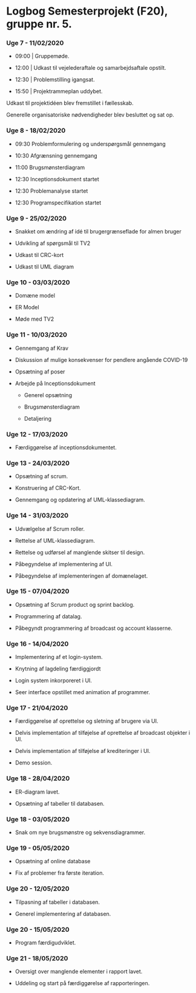 # Logbog Semesterprojekt (F20), gruppe nr. 5.

### Uge 7 - 11/02/2020

- 09:00 | Gruppemøde.

- 12:00 | Udkast til vejelederaftale og samarbejdsaftale opstilt.

- 12:30 | Problemstilling igangsat.

- 15:50 | Projektrammeplan uddybet.

Udkast til projektidéen blev fremstillet i fællesskab.

Generelle organisatoriske nødvendigheder blev besluttet og sat op.

### Uge 8 - 18/02/2020

- 09:30 Problemformulering og underspørgsmål gennemgang

- 10:30 Afgrænsning gennemgang

- 11:00 Brugsmønsterdiagram

- 12:30 Inceptionsdokument startet

- 12:30 Problemanalyse startet

- 12:30 Programspecifikation startet

### Uge 9 - 25/02/2020

- Snakket om ændring af idé til brugergrænseflade for almen bruger

- Udvikling af spørgsmål til TV2

- Udkast til CRC-kort

- Udkast til UML diagram

### Uge 10 - 03/03/2020

- Domæne model

- ER Model

- Møde med TV2

### Uge 11 - 10/03/2020

- Gennemgang af Krav

- Diskussion af mulige konsekvenser for pendlere angående COVID-19

- Opsætning af poser

- Arbejde på Inceptionsdokument

    - Generel opsætning
  
    - Brugsmønsterdiagram
    
    - Detaljering

### Uge 12 - 17/03/2020

- Færdiggørelse af inceptionsdokumentet.

### Uge 13 - 24/03/2020

- Opsætning af scrum.

- Konstruering af CRC-Kort.

- Gennemgang og opdatering af UML-klassediagram.

### Uge 14 - 31/03/2020

- Udvælgelse af Scrum roller.

- Rettelse af UML-klassediagram.

- Rettelse og udførsel af manglende skitser til design.

- Påbegyndelse af implementering af UI.

- Påbegyndelse af implementeringen af domænelaget. 

### Uge 15 - 07/04/2020

- Opsætning af Scrum product og sprint backlog.

- Programmering af datalag.

- Påbegyndt programmering af broadcast og account klasserne.

### Uge 16 - 14/04/2020

- Implementering af et login-system.

- Knytning af lagdeling færdiggjordt

- Login system inkorporeret i UI.

- Seer interface opstillet med animation af programmer.

### Uge 17 - 21/04/2020

- Færdiggørelse af oprettelse og sletning af brugere via UI.

- Delvis implementation af tilføjelse af oprettelse af broadcast objekter i UI.

- Delvis implementation af tilføjelse af krediteringer i UI.

- Demo session.

### Uge 18 - 28/04/2020

- ER-diagram lavet.

- Opsætning af tabeller til databasen.

### Uge 18 - 03/05/2020

- Snak om nye brugsmønstre og sekvensdiagrammer.

### Uge 19 - 05/05/2020

- Opsætning af online database

- Fix af problemer fra første iteration.

### Uge 20 - 12/05/2020

- Tilpasning af tabeller i databasen.

- Generel implementering af databasen.

### Uge 20 - 15/05/2020

- Program færdigudviklet.

### Uge 21 - 18/05/2020

- Oversigt over manglende elementer i rapport lavet.

- Uddeling og start på færdiggørelse af rapporteringen.
